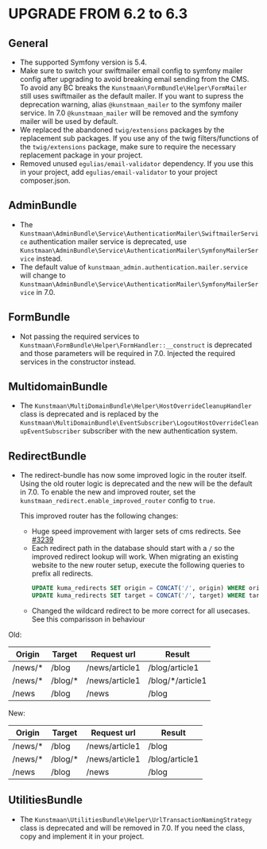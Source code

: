 UPGRADE FROM 6.2 to 6.3
========================

General
-------

- The supported Symfony version is 5.4.
- Make sure to switch your swiftmailer email config to symfony mailer config after upgrading to avoid breaking email sending from the CMS. 
  To avoid any BC breaks the `Kunstmaan\FormBundle\Helper\FormMailer` still uses swiftmailer as the default mailer. 
  If you want to supress the deprecation warning, alias `@kunstmaan_mailer` to the symfony mailer service. 
  In 7.0 `@kunstmaan_mailer` will be removed and the symfony mailer will be used by default.
- We replaced the abandoned `twig/extensions` packages by the replacement sub packages. If you use any of the twig filters/functions
  of the `twig/extensions` package, make sure to require the necessary replacement package in your project.
- Removed unused `egulias/email-validator` dependency. If you use this in your project, add `egulias/email-validator` to your project composer.json.

AdminBundle
-----------

- The `Kunstmaan\AdminBundle\Service\AuthenticationMailer\SwiftmailerService` authentication mailer service is deprecated, use `Kunstmaan\AdminBundle\Service\AuthenticationMailer\SymfonyMailerService` instead.
- The default value of `kunstmaan_admin.authentication.mailer.service` will change to `Kunstmaan\AdminBundle\Service\AuthenticationMailer\SymfonyMailerService` in 7.0.

FormBundle
----------

- Not passing the required services to `Kunstmaan\FormBundle\Helper\FormHandler::__construct` is deprecated and those parameters will be required in 7.0. Injected the required services in the constructor instead.

MultidomainBundle
-----------------

- The `Kunstmaan\MultiDomainBundle\Helper\HostOverrideCleanupHandler` class is deprecated and is replaced by the `Kunstmaan\MultiDomainBundle\EventSubscriber\LogoutHostOverrideCleanupEventSubscriber` subscriber with the new authentication system.

RedirectBundle
--------------

- The redirect-bundle has now some improved logic in the router itself. Using the old router logic is deprecated and the new will be the default in 7.0.
  To enable the new and improved router, set the `kunstmaan_redirect.enable_improved_router` config to `true`.

  This improved router has the following changes:
  - Huge speed improvement with larger sets of cms redirects. See [#3239](https://github.com/Kunstmaan/KunstmaanBundlesCMS/pull/3239)
  - Each redirect path in the database should start with a `/` so the improved redirect lookup will work. When migrating an existing website
    to the new router setup, execute the following queries to prefix all redirects.
    ```sql
    UPDATE kuma_redirects SET origin = CONCAT('/', origin) WHERE origin NOT LIKE '/%';
    UPDATE kuma_redirects SET target = CONCAT('/', target) WHERE target NOT LIKE '/%' AND target NOT LIKE '%://%';
    ```
  - Changed the wildcard redirect to be more correct for all usecases. See this comparisson in behaviour

Old:

| Origin  | Target  | Request url    | Result           |
|---------|---------|----------------|------------------|
| /news/* | /blog   | /news/article1 | /blog/article1   |
| /news/* | /blog/* | /news/article1 | /blog/*/article1 |
| /news   | /blog   | /news          | /blog            |

New:

| Origin  | Target  | Request url    | Result         |
|---------|---------|----------------|----------------|
| /news/* | /blog   | /news/article1 | /blog          |
| /news/* | /blog/* | /news/article1 | /blog/article1 |
| /news   | /blog   | /news          | /blog          |


UtilitiesBundle
---------------

- The `Kunstmaan\UtilitiesBundle\Helper\UrlTransactionNamingStrategy` class is deprecated and will be removed in 7.0. If you need the class, copy and implement it in your project.
